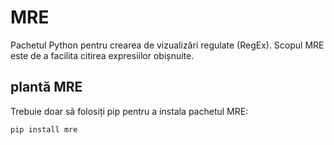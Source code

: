 # MRE

Pachetul Python pentru crearea de vizualizări regulate (RegEx). Scopul MRE este de a facilita citirea expresiilor obișnuite.

##  plantă MRE

Trebuie doar să folosiți pip pentru a instala pachetul MRE:

```python
pip install mre
```

